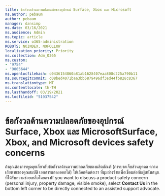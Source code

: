 ```yaml
---
title: ข้อกังวลด้านความปลอดภัยของอุปกรณ์ Surface, Xbox และ Microsoft
ms.author: pebaum
author: pebaum
manager: dansimp
ms.date: 03/16/2021
ms.audience: Admin
ms.topic: article
ms.service: o365-administration
ROBOTS: NOINDEX, NOFOLLOW
localization_priority: Priority
ms.collection: Adm_O365
ms.custom:
- "9754"
- "9005644"
ms.openlocfilehash: c0436154860a81ab1628407eaa808c225a790b11
ms.sourcegitcommit: c08bed4071baa3bb5879496df3ed44fb828c8367
ms.translationtype: MT
ms.contentlocale: th-TH
ms.lasthandoff: 03/19/2021
ms.locfileid: "51037542"
---
```

# <a name="surface-xbox-and-microsoft-devices-safety-concerns"></a><span data-ttu-id="e2f7f-102">ข้อกังวลด้านความปลอดภัยของอุปกรณ์ Surface, Xbox และ Microsoft</span><span class="sxs-lookup"><span data-stu-id="e2f7f-102">Surface, Xbox, and Microsoft devices safety concerns</span></span>

<span data-ttu-id="e2f7f-103">ถ้าคุณต้องการพูดคุยเกี่ยวกับข้อกังวลด้านความปลอดภัยของผลิตภัณฑ์ (การบาดเจ็บส่วนบุคคล ความเสียหายของคุณสมบัติ เอกสารแสดงออกได้) ให้เลือกติดต่อเรา ที่มุมล่างซ้ายเพื่อเชื่อมต่อกับผู้สนับสนุนที่ได้รับความช่วยเหลือโดยตรง</span><span class="sxs-lookup"><span data-stu-id="e2f7f-103">If you want to discuss a product safety concern (personal injury, property damage, visible smoke), select **Contact Us** in the bottom left corner to be directly connected to an assisted support advocate.</span></span>